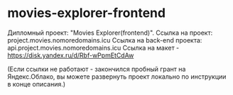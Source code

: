 # movies-explorer-frontend

Дипломный проект: "Movies Explorer(frontend)".
Ссылка на проект: project.movies.nomoredomains.icu
Ссылка на back-end проекта: api.project.movies.nomoredomains.icu
Сcылка на макет - https://disk.yandex.ru/d/Rbf-wPpmEtCdAw


(Если ссылки не работают - закончился пробный грант на Яндекс.Облако, вы можете развернуть проект локально по инструкции в конце описания.)

